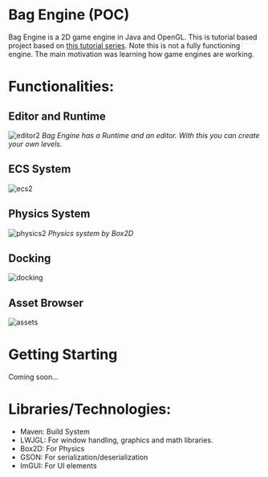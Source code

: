 # Bag Engine (POC)
Bag Engine is a 2D game engine in Java and OpenGL. This is tutorial based project based on [this tutorial series](https://www.youtube.com/watch?v=VyKE7vz65rY&list=PLtrSb4XxIVbp8AKuEAlwNXDxr99e3woGE). Note this is not a fully functioning engine. The main motivation was learning how game engines are working. 

# Functionalities:
## Editor and Runtime 
![editor2](https://github.com/user-attachments/assets/36513b81-04e7-4583-8ea5-05d21b99fbb3)
*Bag Engine has a Runtime and an editor. With this you can create your own levels.*

## ECS System
![ecs2](https://github.com/user-attachments/assets/f59f5f8a-82f2-431c-8e27-0a6d4fa45080)

## Physics System
![physics2](https://github.com/user-attachments/assets/3b892c6d-d840-4e36-99af-9a1f3a54272c)
*Physics system by Box2D*

## Docking 
![docking](https://github.com/user-attachments/assets/ecffaa47-ccd3-4412-bb4a-a0e23f72fd1f)

## Asset Browser
![assets](https://github.com/user-attachments/assets/ed6c4e4b-da8e-4213-b71a-2a2b83eddb10)


# Getting Starting
Coming soon...

# Libraries/Technologies:
- Maven: Build System
- LWJGL: For window handling, graphics and math libraries.
- Box2D: For Physics
- GSON: For serialization/deserialization
- ImGUI: For UI elements
